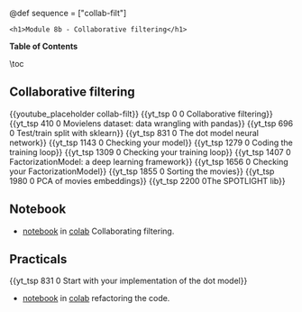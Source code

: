 @def sequence = ["collab-filt"]

~~~
<h1>Module 8b - Collaborative filtering</h1>
~~~

**Table of Contents**

\toc


## Collaborative filtering

{{youtube_placeholder collab-filt}}
{{yt_tsp 0 0 Collaborative filtering}}
{{yt_tsp 410 0 Movielens dataset: data wrangling with pandas}}
{{yt_tsp 696 0 Test/train split with sklearn}}
{{yt_tsp 831 0 The dot model neural network}}
{{yt_tsp 1143 0 Checking your model}}
{{yt_tsp 1279 0 Coding the training loop}}
{{yt_tsp 1309 0 Checking your training loop}}
{{yt_tsp 1407 0 FactorizationModel: a deep learning framework}}
{{yt_tsp 1656 0 Checking your FactorizationModel}}
{{yt_tsp 1855 0 Sorting the movies}}
{{yt_tsp 1980 0 PCA of movies embeddings}}
{{yt_tsp 2200 0The SPOTLIGHT lib}}

## Notebook

- [notebook](https://github.com/dataflowr/notebooks/blob/master/Module8/08_collaborative_filtering_empty.ipynb) in [colab](https://colab.research.google.com/github/dataflowr/notebooks/blob/master/Module8/08_collaborative_filtering_empty.ipynb) Collaborating filtering.

## Practicals

{{yt_tsp 831 0 Start with your implementation of the dot model}}

- [notebook](https://github.com/dataflowr/notebooks/blob/master/Module8/08_collaborative_filtering_1M.ipynb) in [colab](https://colab.research.google.com/github/dataflowr/notebooks/blob/master/Module8/08_collaborative_filtering_1M.ipynb) refactoring the code.